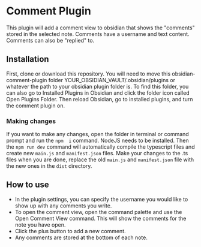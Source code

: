 # Comment Plugin

This plugin will add a comment view to obsidian that shows the "comments" stored in the selected note. Comments have a username and text content. Comments can also be "replied" to.

## Installation
First, clone or download this repository. You will need to move this obsidian-comment-plugin folder YOUR_OBSIDIAN_VAULT/.obsidian/plugins or whatever the path to your obsidian plugin folder is. To find this folder, you can also go to Installed Plugins in Obsidian and click the folder icon called Open Plugins Folder. Then reload Obsidian, go to installed plugins, and turn the comment plugin on.

### Making changes
If you want to make any changes, open the folder in terminal or command prompt and run the `npm  i` command. NodeJS needs to be installed. Then the `npm run dev` command will automatically compile the typescript files and create new `main.js` and `manifest.json` files. Make your changes to the .ts files when you are done, replace the old `main.js` and `manifest.json` file with the new ones in the `dist` directory.

## How to use
- In the plugin settings, you can specify the username you would like to show up with any comments you write.
- To open the comment view, open the command palette and use the Open Comment View command. This will show the comments for the note you have open.
- Click the plus button to add a new comment.
- Any comments are stored at the bottom of each note.
